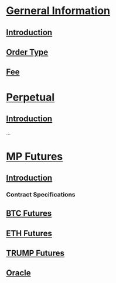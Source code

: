 
# [Gerneral Information](en/general-information.md)

## [Introduction](en/general-information.md#introduction)

## [Order Type](en/general-information.md#order-types)

## [Fee](en/general-information.md#fee)


# [Perpetual](en/perpetual.md)

## [Introduction](en/perpetual.md#introduction)

...

# [MP Futures](en/mp-futures.md)

## [Introduction](en/mp-futures.md#introduction)

### Contract Specifications

## [BTC Futures](en/mp-futures.md#BTC)

## [ETH Futures](en/mp-futures.md#ETH)

## [TRUMP Futures](en/mp-futures.md#TRUMP)

## [Oracle](en/mp-futures.md#Oralce)